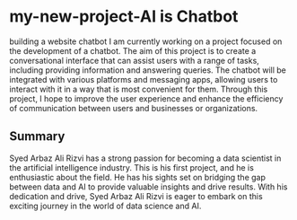 
# my-new-project-AI is Chatbot
building a website chatbot
I am currently working on a project focused on the development of a chatbot. The aim of this project is to create a conversational interface that can assist users with a range of tasks, including providing information and answering queries. The chatbot will be integrated with various platforms and messaging apps, allowing users to interact with it in a way that is most convenient for them. Through this project, I hope to improve the user experience and enhance the efficiency of communication between users and businesses or organizations.

## Summary

Syed Arbaz Ali Rizvi has a strong passion for becoming a data scientist in the artificial intelligence industry. This is his first project, and he is enthusiastic about the field. He has his sights set on bridging the gap between data and AI to provide valuable insights and drive results. With his dedication and drive, Syed Arbaz Ali Rizvi is eager to embark on this exciting journey in the world of data science and AI.
